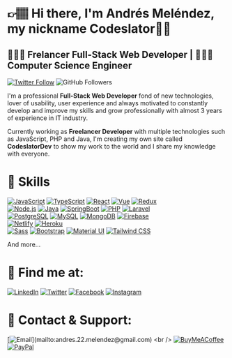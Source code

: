 # 👉🏽 Hi there, I'm **Andrés Meléndez**, my nickname **Codeslator**✌🏽
## 🧑🏽‍💻 Frelancer Full-Stack Web Developer | 🧑🏽‍💼 Computer Science Engineer 

[![Twitter Follow](https://img.shields.io/twitter/follow/codeslator?style=social)](https://twitter.com/codeslator)
![GitHub Followers](https://img.shields.io/github/followers/codeslator?style=social)

I'm a professional **Full-Stack Web Developer** fond of new technologies, lover of usability, user experience and always motivated to constantly develop and improve my skills and grow professionally with almost 3 years of experience in IT industry.

Currently working as **Freelancer Developer** with multiple technologies such as JavaScript, PHP and Java, I'm creating my own site called **CodeslatorDev** to show my work to the world and I share my knowledge with everyone.

# 🧩 Skills
[![JavaScript](https://img.shields.io/badge/JavaScript-F7DF1E?style=for-the-badge&logo=javascript&logoColor=white&labelColor=101010)]()
[![TypeScript](https://img.shields.io/badge/TypeScript-007ACC?style=for-the-badge&logo=typescript&logoColor=white&labelColor=101010)]()
[![React](https://img.shields.io/badge/React.js-61DAFB?style=for-the-badge&logo=react&logoColor=white&labelColor=101010)]()
[![Vue](https://img.shields.io/badge/Vue.js-41b883?style=for-the-badge&logo=vue.js&logoColor=white&labelColor=101010)]()
[![Redux](https://img.shields.io/badge/Redux-593D88?style=for-the-badge&logo=redux&logoColor=white&labelColor=101010)]()
<br />
[![Node.js](https://img.shields.io/badge/Node.js-43853D?style=for-the-badge&logo=node.js&logoColor=white&labelColor=101010)]()
[![Java](https://img.shields.io/badge/Java-ED8B00?style=for-the-badge&logo=java&logoColor=white&labelColor=101010)]()
[![SpringBoot](https://img.shields.io/badge/Spring_Boot-6DB33F?style=for-the-badge&logo=springboot&logoColor=white&labelColor=101010)]()
[![PHP](https://img.shields.io/badge/PHP-777BB4?style=for-the-badge&logo=php&logoColor=white&labelColor=101010)]()
[![Laravel](https://img.shields.io/badge/Laravel-FF2D20?style=for-the-badge&logo=laravel&logoColor=white&labelColor=101010)]()
<br />
[![PostgreSQL](https://img.shields.io/badge/PostgreSQL-316192?style=for-the-badge&logo=postgresql&logoColor=white&labelColor=101010)]()
[![MySQL](https://img.shields.io/badge/MySQL-00000F?style=for-the-badge&logo=mysql&logoColor=white&labelColor=101010)]()
[![MongoDB](https://img.shields.io/badge/MongoDB-4EA94B?style=for-the-badge&logo=mongodb&logoColor=white&labelColor=101010)]()
[![Firebase](https://img.shields.io/badge/Firebase-FFCA28?style=for-the-badge&logo=firebase&logoColor=white&labelColor=101010)]()
<br />
[![Netlify](https://img.shields.io/badge/Netlify-00C7B7?style=for-the-badge&logo=netlify&logoColor=white&labelColor=101010)]()
[![Heroku](https://img.shields.io/badge/Heroku-430098?style=for-the-badge&logo=heroku&logoColor=white&labelColor=101010)]()
<br />
[![Sass](https://img.shields.io/badge/Sass-CC6699?style=for-the-badge&logo=sass&logoColor=white&labelColor=101010)]()
[![Bootstrap](https://img.shields.io/badge/Bootstrap-563D7C?style=for-the-badge&logo=bootstrap&logoColor=white&labelColor=101010)]()
[![Material UI](https://img.shields.io/badge/Material_UI-007FFF?style=for-the-badge&logo=MUI&logoColor=white&labelColor=101010)]()
[![Tailwind CSS](https://img.shields.io/badge/Tailwind_CSS-38B2AC?style=for-the-badge&logo=tailwind-css&logoColor=white&labelColor=101010)]()
<br />

And more...

# 📌 Find me at:

[![LinkedIn](https://img.shields.io/badge/LinkedIn-Andres_Melendez-0077B5?style=for-the-badge&logo=linkedin&logoColor=white&labelColor=101010)](https://www.linkedin.com/in/andrés-meléndez-b8104b171/)
[![Twitter](https://img.shields.io/badge/Twitter-@codeslator-1DA1F2?style=for-the-badge&logo=twitter&logoColor=white&labelColor=101010)](https://twitter.com/codeslator)
[![Facebook](https://img.shields.io/badge/Facebook-Andres_Melendez_@codeslator-1877F2?style=for-the-badge&logo=facebook&logoColor=white&labelColor=101010)](https://www.facebook.com/codeslator)
[![Instagram](https://img.shields.io/badge/Instagram-@codeslator-E4405F?style=for-the-badge&logo=instagram&logoColor=white&labelColor=101010)](https://instagram.com/codeslator)

# 💎 Contact & Support:

[![Email](https://img.shields.io/badge/andres.22.melendez@gmail.com-my_personal_email_(slow_response)-D14836?style=for-the-badge&logo=gmail&logoColor=white&labelColor=101010)](mailto:andres.22.melendez@gmail.com)
<br />
[![BuyMeACoffee](https://img.shields.io/badge/Buy_Me_A_Coffee-support_my_work-FFDD00?style=for-the-badge&logo=buy-me-a-coffee&logoColor=white&labelColor=101010)](https://www.buymeacoffee.com/codeslator)
<br />
[![PayPal](https://img.shields.io/badge/PayPal-support_my_work-00457C?style=for-the-badge&logo=paypal&logoColor=white&labelColor=101010)](https://www.paypal.me/codeslator22)

<!--
**codeslator/codeslator** is a ✨ _special_ ✨ repository because its `README.md` (this file) appears on your GitHub profile.

Here are some ideas to get you started:

- 🔭 I’m currently working on ...
- 🌱 I’m currently learning ...
- 👯 I’m looking to collaborate on ...
- 🤔 I’m looking for help with ...
- 💬 Ask me about ...
- 📫 How to reach me: ...
- 😄 Pronouns: ...
- ⚡ Fun fact: ...
-->
